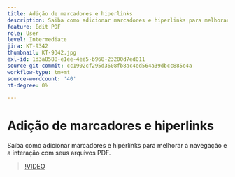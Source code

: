 ```yaml
---
title: Adição de marcadores e hiperlinks
description: Saiba como adicionar marcadores e hiperlinks para melhorar a navegação e a interação com seus arquivos PDF
feature: Edit PDF
role: User
level: Intermediate
jira: KT-9342
thumbnail: KT-9342.jpg
exl-id: 1d3a8588-e1ee-4ee5-b968-23200d7ed011
source-git-commit: cc1902cf295d3608fb8ac4ed564a39dbcc885e4a
workflow-type: tm+mt
source-wordcount: '40'
ht-degree: 0%

---
```


# Adição de marcadores e hiperlinks

Saiba como adicionar marcadores e hiperlinks para melhorar a navegação e a interação com seus arquivos PDF.

>[!VIDEO](https://video.tv.adobe.com/v/340837?quality=12&learn=on&hidetitle=true)

